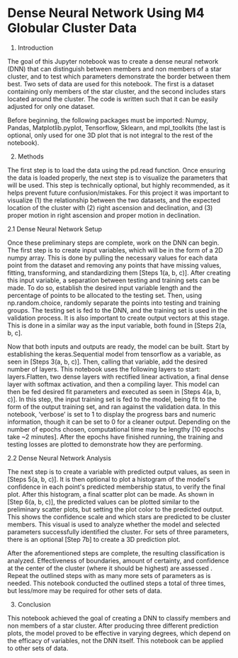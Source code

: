 # Dense Neural Network Using M4 Globular Cluster Data

1. Introduction

The goal of this Jupyter notebook was to create a dense neural network (DNN) that can distinguish between members and non members of a star cluster, and to test which parameters demonstrate the border between them best. Two sets of data are used for this notebook. The first is a dataset containing only members of the star cluster, and the second includes stars located around the cluster. The code is written such that it can be easily adjusted for only one dataset.

Before beginning, the following packages must be imported: Numpy, Pandas, Matplotlib.pyplot, Tensorflow, Sklearn, and mpl_toolkits (the last is optional, only used for one 3D plot that is not integral to the rest of the notebook). 

2. Methods

The first step is to load the data using the pd.read function. Once ensuring the data is loaded properly, the next step is to visualize the parameters that will be used. This step is technically optional, but highly recommended, as it helps prevent future confusion/mistakes. For this project it was important to visualize (1) the relationship between the two datasets, and the expected location of the cluster with (2) right ascension and declination, and (3) proper motion in right ascension and proper motion in declination.

2.1 Dense Neural Network Setup

Once these preliminary steps are complete, work on the DNN can begin. The first step is to create input variables, which will be in the form of a 2D numpy array. This is done by pulling the necessary values for each data point from the dataset and removing any points that have missing values, fitting, transforming, and standardizing them [Steps 1(a, b, c)]. After creating this input variable, a separation between testing and training sets can be made. To do so, establish the desired input variable length and the percentage of points to be allocated to the testing set. Then, using np.random.choice, randomly separate the points into testing and training groups. The testing set is fed to the DNN, and the training set is used in the validation process. It is also important to create output vectors at this stage. This is done in a similar way as the input variable, both found in [Steps 2(a, b, c].

Now that both inputs and outputs are ready, the model can be built. Start by establishing the keras.Sequential model from tensorflow as a variable, as seen in [Steps 3(a, b, c)]. Then, calling that variable, add the desired number of layers. This notebook uses the following layers to start: layers.Flatten, two dense layers with rectified linear activation, a final dense layer with softmax activation, and then a compiling layer. This model can then be fed desired fit parameters and executed as seen in [Steps 4(a, b, c)]. In this step, the input training set is fed to the model, being fit to the form of the output training set, and ran against the validation data. In this notebook, ‘verbose’ is set to 1 to display the progress bars and numeric information, though it can be set to 0 for a cleaner output. Depending on the number of epochs chosen, computational time may be lengthy [10 epochs take ~2 minutes]. After the epochs have finished running, the training and testing losses are plotted to demonstrate how they are performing.

2.2 Dense Neural Network Analysis

The next step is to create a variable with predicted output values, as seen in [Steps 5(a, b, c)]. It is then optional to plot a histogram of the model's confidence in each point's predicted membership status, to verify the final plot. After this histogram, a final scatter plot can be made. As shown in [Step 6(a, b, c)], the predicted values can be plotted similar to the preliminary scatter plots, but setting the plot color to the predicted output. This shows the confidence scale and which stars are predicted to be cluster members. This visual is used to analyze whether the model and selected parameters successfully identified the cluster. For sets of three parameters, there is an optional [Step 7b] to create a 3D prediction plot.

After the aforementioned steps are complete, the resulting classification is analyzed. Effectiveness of boundaries, amount of certainty, and confidence at the center of the cluster (where it should be highest) are assessed . Repeat the outlined steps with as many more sets of parameters as is needed. This notebook conducted the outlined steps a total of three times, but less/more may be required for other sets of data. 

3. Conclusion

This notebook achieved the goal of creating a DNN to classify members and non members of a star cluster. After producing three different prediction plots, the model proved to be effective in varying degrees, which depend on the efficacy of variables, not the DNN itself. This notebook can be applied to other sets of data.


